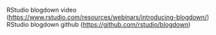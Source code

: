 RStudio blogdown video (https://www.rstudio.com/resources/webinars/introducing-blogdown/)
RStudio blogdown github (https://github.com/rstudio/blogdown)
